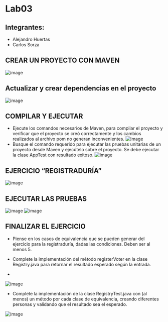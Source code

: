 # Lab03

## Integrantes:
  - Alejandro Huertas
  - Carlos Sorza
## CREAR UN PROYECTO CON MAVEN
  ![image](https://user-images.githubusercontent.com/78982514/131760492-92b02903-7c6e-4012-aedb-3507271637a5.png)
## Actualizar y crear dependencias en el proyecto
  ![image](https://user-images.githubusercontent.com/78982514/131760551-6189997e-e2ce-423d-b08c-064c3bff3b77.png)
## COMPILAR Y EJECUTAR
  - Ejecute los comandos necesarios de Maven, para compilar el proyecto y verificar que el proyecto se creó correctamente y los cambios realizados al archivo pom no generan inconvenientes.
    ![image](https://user-images.githubusercontent.com/78982514/131760670-57cef09d-929a-45dc-b5a2-4077bf2c73ff.png)
  - Busque el comando requerido para ejecutar las pruebas unitarias de un proyecto desde Maven y ejecútelo sobre el proyecto. Se debe ejecutar la clase AppTest con resultado exitoso.
    ![image](https://user-images.githubusercontent.com/78982514/131760707-15b087b4-4bd4-4ad4-b681-0d3f8413a5d8.png)
## EJERCICIO “REGISTRADURÍA”
  ![image](https://user-images.githubusercontent.com/78982514/131761019-bbf90d02-2b20-4aa3-9d90-099a6c9a646a.png)
## EJECUTAR LAS PRUEBAS
  ![image](https://user-images.githubusercontent.com/78982514/131761053-4ae753ad-3ca9-489b-a30b-e47e27008512.png)
  ![image](https://user-images.githubusercontent.com/78982514/131761060-8afe93b5-4bf0-4fd4-ae3e-48e501a9fd09.png)
  
## FINALIZAR EL EJERCICIO
- Piense en los casos de equivalencia que se pueden generar del ejercicio para la registraduría, dadas las condiciones. Deben ser al menos 5.


- Complete la implementación del método registerVoter en la clase Registry.java para retornar el resultado esperado según la entrada.
- 
![image](https://user-images.githubusercontent.com/88836525/131763753-d9d485dc-1079-4bbf-be52-1838a99edcb3.png)

- Complete la implementación de la clase RegistryTest.java con (al menos) un método por cada clase de equivalencia, creando diferentes personas y validando que el resultado sea el esperado.

![image](https://user-images.githubusercontent.com/88836525/131763787-9532be88-cf7e-40aa-b1fa-da8d1d10ca4c.png)


